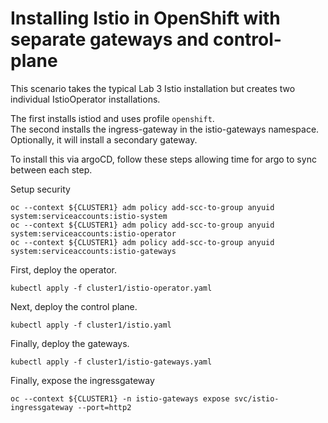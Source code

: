 # Installing Istio in OpenShift with separate gateways and control-plane
This scenario takes the typical Lab 3 Istio installation but creates two individual IstioOperator installations.

The first installs istiod and uses profile `openshift`.  
The second installs the ingress-gateway in the istio-gateways namespace.  Optionally, it will install a secondary gateway.

To install this via argoCD, follow these steps allowing time for argo to sync between each step.

Setup security
```
oc --context ${CLUSTER1} adm policy add-scc-to-group anyuid system:serviceaccounts:istio-system
oc --context ${CLUSTER1} adm policy add-scc-to-group anyuid system:serviceaccounts:istio-operator
oc --context ${CLUSTER1} adm policy add-scc-to-group anyuid system:serviceaccounts:istio-gateways
```
First, deploy the operator.
```
kubectl apply -f cluster1/istio-operator.yaml
```
Next, deploy the control plane.
```
kubectl apply -f cluster1/istio.yaml
```
Finally, deploy the gateways.
```
kubectl apply -f cluster1/istio-gateways.yaml
```

Finally, expose the ingressgateway
```
oc --context ${CLUSTER1} -n istio-gateways expose svc/istio-ingressgateway --port=http2
```